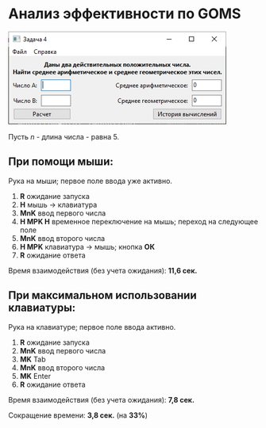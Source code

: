 Анализ эффективности по GOMS
============================

![alt text](image.png)

Пусть _n_ - длина числа - равна 5.

При помощи мыши:
----------------

Рука на мыши; первое поле ввода уже активно.

1. __R__ ожидание запуска
2. __H__ мышь -> клавиатура
3. __MnK__ ввод первого числа
4. __H MPK H__ временное переключение на мышь; переход на следующее поле
5. __MnK__ ввод второго числа
6. __H MPK__ клавиатура -> мышь; кнопка __ОК__
7. __R__ ожидание ответа

Время взаимодействия (без учета ожидания): __11,6 сек.__

При максимальном использовании клавиатуры:
------------------------------------------

Рука на клавиатуре; первое поле ввода активно.

1. __R__ ожидание запуска
3. __MnK__ ввод первого числа
4. __MK__ Tab
5. __MnK__ ввод второго числа
4. __MK__ Enter
7. __R__ ожидание ответа

Время взаимодействия (без учета ожидания): __7,8 сек.__

Сокращение времени: __3,8 сек.__ (на __33%__)
